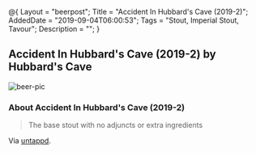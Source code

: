 @{
 Layout = "beerpost";
 Title = "Accident In Hubbard's Cave (2019-2)";
 AddedDate = "2019-09-04T06:00:53";
 Tags = "Stout, Imperial Stout, Tavour";
 Description = "";
 }
 

## Accident In Hubbard's Cave (2019-2) by Hubbard's Cave

![beer-pic]

### About Accident In Hubbard's Cave (2019-2)

> The base stout with no adjuncts or extra ingredients

Via [untappd][untappd-url].

[untappd-url]: <https://untappd.com//b/hubbard-s-cave-accident-in-hubbard-s-cave-2019-2/3300683>
[beer-pic]: https://jasonpowley.com/assets/img/2019-09-04-accident-in-hubbards-cave-2019-2.jpeg "Accident In Hubbard's Cave (2019-2) by Hubbard's Cave"
